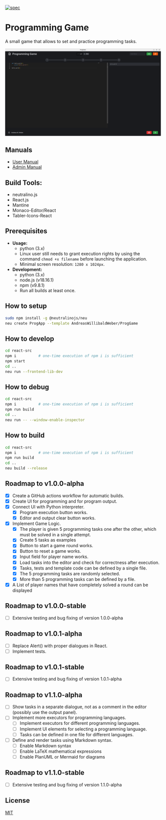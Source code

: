 [![spec](https://github.com/AndreasWillibaldWeber/ProgGame/actions/workflows/main.yml/badge.svg)](https://github.com/AndreasWillibaldWeber/ProgGame/actions/workflows/main.yml)

# Programming Game
A small game that allows to set and practice programming tasks.

![ProgGame on Linux](media/Screenshot_Full_Screen_Dark.png)

## Manuals
* [User Manual](manuals/User_Manual-Programming_Game.pdf)
* [Admin Manual](manuals/Admin_Manual-Programming_Game.pdf)

## Build Tools:
* neutralino.js
* React.js
* Mantine
* Monaco-Editor/React
* Tabler-Icons-React

## Prerequisites

* **Usage:**
  * python (3.x)
  * Linux user still needs to grant execution rights by using the command ```chmod +x filename``` before launching the application.
  * Minimal screen resolution: ```1280 x 1024px```.
* **Development:**
  * python (3.x)
  * node.js (v18.16.1)
  * npm (v9.8.1)
  * Run all builds at least once.

## How to setup

```bash
sudo npm install -g @neutralinojs/neu
neu create ProgApp --template AndreasWillibaldWeber/ProgGame
```

## How to develop
```bash
cd react-src
npm i          # one-time execution of npm i is sufficient
npm start
cd ..
neu run --frontend-lib-dev
```

## How to debug
```bash
cd react-src
npm i          # one-time execution of npm i is sufficient
npm run build
cd ..
neu run -- --window-enable-inspector
```

## How to build
```bash
cd react-src
npm i          # one-time execution of npm i is sufficient
npm run build
cd ..
neu build --release
```

## Roadmap to v1.0.0-alpha
* [X] Create a GitHub actions workflow for automatic builds.
* [X] Create UI for programming and for program output.
* [X] Connect UI with Python interpreter.
  * [X] Program execution button works.
  * [X] Editor and output clear button works.
* [X] Implement Game Logic.
  * [X] The player is given 5 programming tasks one after the other, which must be solved in a single attempt.
  * [X] Create 5 tasks as examples
  * [X] Button to start a game round works.
  * [X] Button to reset a game works.
  * [X] Input field for player name works.
  * [X] Load tasks into the editor and check for correctness after execution.
  * [X] Tasks, tests and template code can be defined by a single file.
  * [X] The 5 programming tasks are randomly selected.
  * [X] More than 5 programming tasks can be defined by a file.
* [X] A List of player names that have completely solved a round can be displayed

## Roadmap to v1.0.0-stable
* [ ] Extensive testing and bug fixing of version 1.0.0-alpha

## Roadmap to v1.0.1-alpha
* [ ] Replace Alert() with proper dialogues in React.
* [ ] Implement tests.

## Roadmap to v1.0.1-stable
* [ ] Extensive testing and bug fixing of version 1.0.1-alpha

## Roadmap to v1.1.0-alpha
* [ ] Show tasks in a separate dialogue, not as a comment in the editor (possibly use the output panel).
* [ ] Implement more executors for programming languages.
  * [ ] Implement executors for different programming languages.
  * [ ] Implement UI elements for selecting a programming language.
  * [ ] Tasks can be defined in one file for different languages.
* [ ] Define and render tasks using Markdown syntax.
  * [ ] Enable Markdown syntax
  * [ ] Enable LaTeX mathematical expressions
  * [ ] Enable PlanUML or Mermaid for diagrams

## Roadmap to v1.1.0-stable
* [ ] Extensive testing and bug fixing of version 1.1.0-alpha

## License

[MIT](LICENSE)
